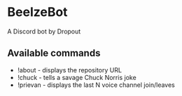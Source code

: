 # BeelzeBot
A Discord bot by Dropout

## Available commands
- !about - displays the repository URL
- !chuck - tells a savage Chuck Norris joke
- !prievan - displays the last N voice channel join/leaves
